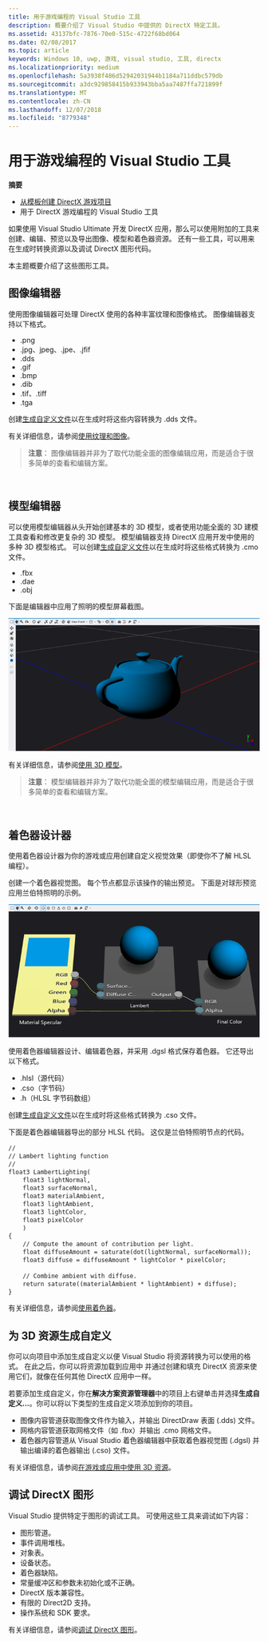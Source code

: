 ```yaml
---
title: 用于游戏编程的 Visual Studio 工具
description: 概要介绍了 Visual Studio 中提供的 DirectX 特定工具。
ms.assetid: 43137bfc-7876-70e0-515c-4722f68bd064
ms.date: 02/08/2017
ms.topic: article
keywords: Windows 10, uwp, 游戏, visual studio, 工具, directx
ms.localizationpriority: medium
ms.openlocfilehash: 5a3938f486d52942031944b1184a711ddbc579db
ms.sourcegitcommit: a3dc929858415b933943bba5aa7487ffa721899f
ms.translationtype: MT
ms.contentlocale: zh-CN
ms.lasthandoff: 12/07/2018
ms.locfileid: "8779348"
---
```

# <a name="visual-studio-tools-for-game-programming"></a>用于游戏编程的 Visual Studio 工具



**摘要**

-   [从模板创建 DirectX 游戏项目](user-interface.md)
-   用于 DirectX 游戏编程的 Visual Studio 工具


如果使用 Visual Studio Ultimate 开发 DirectX 应用，那么可以使用附加的工具来创建、编辑、预览以及导出图像、模型和着色器资源。 还有一些工具，可以用来在生成时转换资源以及调试 DirectX 图形代码。

本主题概要介绍了这些图形工具。

## <a name="image-editor"></a>图像编辑器


使用图像编辑器可处理 DirectX 使用的各种丰富纹理和图像格式。 图像编辑器支持以下格式。

-   .png
-   .jpg、jpeg、.jpe、.jfif
-   .dds
-   .gif
-   .bmp
-   .dib
-   .tif、.tiff
-   .tga

创建[生成自定义文件](#build-customizations-for-3d-assets)以在生成时将这些内容转换为 .dds 文件。

有关详细信息，请参阅[使用纹理和图像](https://msdn.microsoft.com/library/windows/apps/hh873119.aspx)。

> **注意**： 图像编辑器并非为了取代功能全面的图像编辑应用，而是适合于很多简单的查看和编辑方案。

 

## <a name="model-editor"></a>模型编辑器


可以使用模型编辑器从头开始创建基本的 3D 模型，或者使用功能全面的 3D 建模工具查看和修改更复杂的 3D 模型。 模型编辑器支持 DirectX 应用开发中使用的多种 3D 模型格式。 可以创建[生成自定义文件](#build-customizations-for-3d-assets)以在生成时将这些格式转换为 .cmo 文件。

-   .fbx
-   .dae
-   .obj

下面是编辑器中应用了照明的模型屏幕截图。

![茶壶](images/modeleditor.png)

有关详细信息，请参阅[使用 3D 模型](https://msdn.microsoft.com/library/windows/apps/hh873114.aspx)。

> **注意**： 模型编辑器并非为了取代功能全面的模型编辑应用，而是适合于很多简单的查看和编辑方案。

 

## <a name="shader-designer"></a>着色器设计器


使用着色器设计器为你的游戏或应用创建自定义视觉效果（即使你不了解 HLSL 编程）。

创建一个着色器视觉图。 每个节点都显示该操作的输出预览。 下面是对球形预览应用兰伯特照明的示例。

![着色器视觉图](images/shaderdesigner.png)

使用着色器编辑器设计、编辑着色器，并采用 .dgsl 格式保存着色器。 它还导出以下格式。

-   .hlsl（源代码）
-   .cso（字节码）
-   .h（HLSL 字节码数组）

创建[生成自定义文件](#build-customizations-for-3d-assets)以在生成时将这些格式转换为 .cso 文件。

下面是着色器编辑器导出的部分 HLSL 代码。 这仅是兰伯特照明节点的代码。

```hlsl
//
// Lambert lighting function
//
float3 LambertLighting(
    float3 lightNormal,
    float3 surfaceNormal,
    float3 materialAmbient,
    float3 lightAmbient,
    float3 lightColor,
    float3 pixelColor
    )
{
    // Compute the amount of contribution per light.
    float diffuseAmount = saturate(dot(lightNormal, surfaceNormal));
    float3 diffuse = diffuseAmount * lightColor * pixelColor;

    // Combine ambient with diffuse.
    return saturate((materialAmbient * lightAmbient) + diffuse);
}
```

有关详细信息，请参阅[使用着色器](https://msdn.microsoft.com/library/windows/apps/hh873117.aspx)。

## <a name="build-customizations-for-3d-assets"></a>为 3D 资源生成自定义


你可以向项目中添加生成自定义以便 Visual Studio 将资源转换为可以使用的格式。 在此之后，你可以将资源加载到应用中 并通过创建和填充 DirectX 资源来使用它们，就像在任何其他 DirectX 应用中一样。

若要添加生成自定义，你在**解决方案资源管理器**中的项目上右键单击并选择**生成自定义...**。你可以将以下类型的生成自定义项添加到你的项目。

-   图像内容管道获取图像文件作为输入，并输出 DirectDraw 表面 (.dds) 文件。
-   网格内容管道获取网格文件（如 .fbx）并输出 .cmo 网格文件。
-   着色器内容管道从 Visual Studio 着色器编辑器中获取着色器视觉图 (.dgsl) 并输出编译的着色器输出 (.cso) 文件。

有关详细信息，请参阅[在游戏或应用中使用 3D 资源](https://msdn.microsoft.com/library/windows/apps/hh972446.aspx)。

## <a name="debugging-directx-graphics"></a>调试 DirectX 图形


Visual Studio 提供特定于图形的调试工具。 可使用这些工具来调试如下内容：

-   图形管道。
-   事件调用堆栈。
-   对象表。
-   设备状态。
-   着色器缺陷。
-   常量缓冲区和参数未初始化或不正确。
-   DirectX 版本兼容性。
-   有限的 Direct2D 支持。
-   操作系统和 SDK 要求。

有关详细信息，请参阅[调试 DirectX 图形](https://msdn.microsoft.com/library/windows/apps/hh315751.aspx)。


 

 

 




